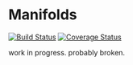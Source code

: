 # Manifolds

[![Build Status](https://travis-ci.org/mtsch/Manifolds.jl.svg?branch=master)](https://travis-ci.org/mtsch/Manifolds.jl)
[![Coverage Status](https://coveralls.io/repos/github/mtsch/Manifolds.jl/badge.svg?branch=master)](https://coveralls.io/github/mtsch/Manifolds.jl?branch=master)

work in progress. probably broken.
